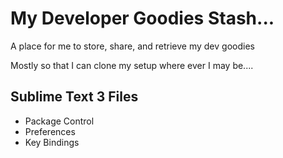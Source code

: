 My Developer Goodies Stash...
==========================

A place for me to store, share, and retrieve my dev goodies

Mostly so that I can clone my setup where ever I may be....

## Sublime Text 3 Files
- Package Control
- Preferences
- Key Bindings


